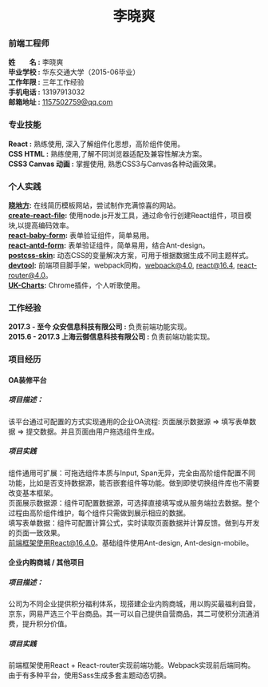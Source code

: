 # <center>李晓爽</center>

### 前端工程师
**姓&emsp;&emsp;名 :** 李晓爽 <br> 
**毕业学校 :** 华东交通大学（2015-06毕业）<br> 
**工作年限 :** 三年工作经验 <br> 
**手机电话 :** 13197913032 <br> 
**邮箱地址 :** 1157502759@qq.com <br> 

### 专业技能
**React :** 熟练使用, 深入了解组件化思想，高阶组件使用。 <br> 
**CSS HTML :** 熟练使用,了解不同浏览器适配及兼容性解决方案。 <br> 
**CSS3 Canvas 动画 :** 掌握使用, 熟悉CSS3与Canvas各种动画效果。 <br> 

### 个人实践
**[晓地方](https://xiaoshuangli.github.io/web-just-for-fun/):** 在线简历模板网站，尝试制作充满惊喜的网站。 <br> 
**[create-react-file](https://www.npmjs.com/package/create-react-file):** 使用node.js开发工具，通过命令行创建React组件，项目模块,以提高编码效率。 <br>
**[react-baby-form](https://www.npmjs.com/package/react-baby-form):** 表单验证组件，简单易用。 <br> 
**[react-antd-form](https://www.npmjs.com/package/react-antd-form):** 表单验证组件，简单易用，结合Ant-design。 <br> 
**[postcss-skin](https://www.npmjs.com/package/postcss-skin):** 动态CSS的变量解决方案，可用于根据数据生成不同主题样式。 <br> 
**[devtool](https://github.com/xiaoshuangLi/devtool):** 前端项目脚手架，webpack同构，webpack@4.0, react@16.4, react-router@4.0。 <br> 
**[UK-Charts](https://github.com/xiaoshuangLi/UK-Charts):** Chrome插件，个人听歌使用。 <br> 

### 工作经验
**2017.3 - 至今  众安信息科技有限公司 :** 负责前端功能实现。 <br> 
**2015.6 - 2017.3 上海云御信息科技有限公司 :** 负责前端功能实现。 <br> 

### 项目经历

#### OA装修平台

##### 项目描述：
该平台通过可配置的方式实现通用的企业OA流程: 页面展示数据源 => 填写表单数据 => 提交数据。并且页面由用户拖选组件生成。

##### 项目实践
组件通用可扩展：可拖选组件本质与Input, Span无异，完全由高阶组件配置不同功能，比如是否支持数据源，能否嵌套组件等功能。做到即使切换组件库也不需要改变基本框架。 <br> 
页面展示数据源：组件可配置数据源，可选择直接填写或从服务端拉去数据。整个过程由高阶组件维护，每个组件只需做到展示相应的数据。 <br> 
填写表单数据：组件可配置计算公式，实时读取页面数据并计算反馈。做到与开发的页面一致效果。 <br> 
前端框架使用React@16.4.0。基础组件使用Ant-design, Ant-design-mobile。


#### 企业内购商城 / 其他项目

##### 项目描述：
公司为不同企业提供积分福利体系，现搭建企业内购商城，用以购买最福利自营，京东，网易严选三个平台商品。其一可以自己提供自营商品，其二可使积分流通消费，提升积分价值。

##### 项目实践
前端框架使用React + React-router实现前端功能。Webpack实现前后端同构。由于有多种平台，使用Sass生成多套主题动态切换。


